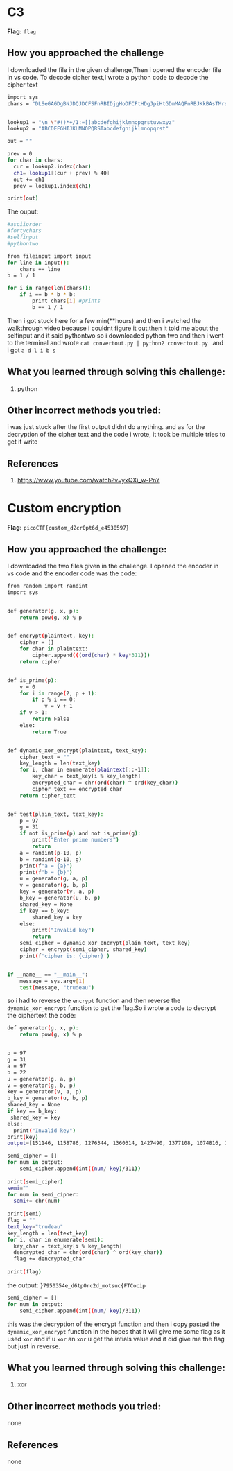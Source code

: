 # C3

**Flag:** `flag`

## How you approached the challenge
I downloaded the file in the given challenge,Then i opened the encoder file in vs code. To decode cipher text,I wrote a python code to decode the cipher text 
```bash
import sys
chars = "DLSeGAGDgBNJDQJDCFSFnRBIDjgHoDFCFtHDgJpiHtGDmMAQFnRBJKkBAsTMrsPSDDnEFCFtIbEDtDCIbFCFtHTJDKerFldbFObFCFtLBFkBAAAPFnRBJGEkerFlcPgKkImHnIlATJDKbTbFOkdNnsgbnJRMFnRBNAFkBAAAbrcbTKAkOgFpOgFpOpkBAAAAAAAiClFGIPFnRBaKliCgClFGtIBAAAAAAAOgGEkImHnIl"


lookup1 = "\n \"#()*+/1:=[]abcdefghijklmnopqrstuvwxyz"
lookup2 = "ABCDEFGHIJKLMNOPQRSTabcdefghijklmnopqrst"

out = ""

prev = 0
for char in chars:
  cur = lookup2.index(char)
  ch1= lookup1[(cur + prev) % 40]
  out += ch1
  prev = lookup1.index(ch1)

print(out)

```
The ouput:
```bash
#asciiorder
#fortychars
#selfinput
#pythontwo

from fileinput import input
for line in input():
    chars += line
b = 1 / 1

for i in range(len(chars)):
    if i == b * b * b:
        print chars[i] #prints
        b += 1 / 1
```
Then i got stuck here for a few min(**hours) and then i watched the walkthrough video because i couldnt figure it out.then it told me about the selfinput 
and it said pythontwo so i downloaded python two and then i went to the terminal and wrote `cat convertout.py | python2 convertout.py `
and i got ` a d l i b s `

## What you learned through solving this challenge:
1. python 

## Other incorrect methods you tried:
i was just stuck after the first output didnt do anything. and as for the decryption of the cipher text and the code i wrote, it took be multiple tries to get it write

## References
1. https://www.youtube.com/watch?v=yxQXi_w-PnY

# Custom encryption

**Flag:** `picoCTF{custom_d2cr0pt6d_e4530597}`

## How you approached the challenge:
I downloaded the two files given in the challenge. I opened the encoder in vs code and the encoder code was
the code:
``` bash
from random import randint
import sys


def generator(g, x, p):
    return pow(g, x) % p


def encrypt(plaintext, key):
    cipher = []
    for char in plaintext:
        cipher.append(((ord(char) * key*311)))
    return cipher


def is_prime(p):
    v = 0
    for i in range(2, p + 1):
        if p % i == 0:
            v = v + 1
    if v > 1:
        return False
    else:
        return True


def dynamic_xor_encrypt(plaintext, text_key):
    cipher_text = ""
    key_length = len(text_key)
    for i, char in enumerate(plaintext[::-1]):
        key_char = text_key[i % key_length]
        encrypted_char = chr(ord(char) ^ ord(key_char))
        cipher_text += encrypted_char
    return cipher_text


def test(plain_text, text_key):
    p = 97
    g = 31
    if not is_prime(p) and not is_prime(g):
        print("Enter prime numbers")
        return
    a = randint(p-10, p)
    b = randint(g-10, g)
    print(f"a = {a}")
    print(f"b = {b}")
    u = generator(g, a, p)
    v = generator(g, b, p)
    key = generator(v, a, p)
    b_key = generator(u, b, p)
    shared_key = None
    if key == b_key:
        shared_key = key
    else:
        print("Invalid key")
        return
    semi_cipher = dynamic_xor_encrypt(plain_text, text_key)
    cipher = encrypt(semi_cipher, shared_key)
    print(f'cipher is: {cipher}')


if __name__ == "__main__":
    message = sys.argv[1]
    test(message, "trudeau")
```
so i had to reverse the `encrypt` function and then reverse the `dynamic_xor_encrypt` function to get the flag.So i wrote a code to decrypt the ciphertext
the code:
```bash
def generator(g, x, p):
    return pow(g, x) % p


p = 97
g = 31
a = 97
b = 22
u = generator(g, a, p)
v = generator(g, b, p)
key = generator(v, a, p)
b_key = generator(u, b, p)
shared_key = None
if key == b_key:
 shared_key = key
else:
  print("Invalid key")
print(key)
output=[151146, 1158786, 1276344, 1360314, 1427490, 1377108, 1074816, 1074816, 386262, 705348, 0, 1393902, 352674, 83970, 1141992, 0, 369468, 1444284, 16794, 1041228, 403056, 453438, 100764, 100764, 285498, 100764, 436644, 856494, 537408, 822906, 436644, 117558, 201528, 285498]

semi_cipher = []
for num in output:
    semi_cipher.append(int((num/ key)/311))
  
print(semi_cipher)
semi=""
for num in semi_cipher:
  semi+= chr(num)
  
print(semi)
flag = ""
text_key="trudeau"
key_length = len(text_key)
for i, char in enumerate(semi):
  key_char = text_key[i % key_length]
  dencrypted_char = chr(ord(char) ^ ord(key_char))
  flag += dencrypted_char
  
print(flag)
```
the output:
`}7950354e_d6tp0rc2d_motsuc{FTCocip`
```bash
semi_cipher = []
for num in output:
    semi_cipher.append(int((num/ key)/311))
```
this was the decryption of the encrypt function and then i copy pasted the `dynamic_xor_encrypt` function in the hopes that it will give me some flag as it used
`xor` and if u `xor` an `xor` u get the intials value and it did give me the flag but just in reverse.


## What you learned through solving this challenge:
1. xor

## Other incorrect methods you tried:
none

## References
none
